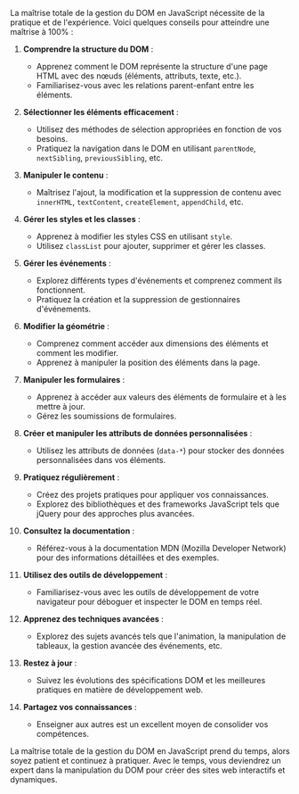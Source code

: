 La maîtrise totale de la gestion du DOM en JavaScript nécessite de la pratique et de l'expérience. Voici quelques conseils pour atteindre une maîtrise à 100% :

1. **Comprendre la structure du DOM** :
   - Apprenez comment le DOM représente la structure d'une page HTML avec des nœuds (éléments, attributs, texte, etc.).
   - Familiarisez-vous avec les relations parent-enfant entre les éléments.

2. **Sélectionner les éléments efficacement** :
   - Utilisez des méthodes de sélection appropriées en fonction de vos besoins.
   - Pratiquez la navigation dans le DOM en utilisant `parentNode`, `nextSibling`, `previousSibling`, etc.

3. **Manipuler le contenu** :
   - Maîtrisez l'ajout, la modification et la suppression de contenu avec `innerHTML`, `textContent`, `createElement`, `appendChild`, etc.

4. **Gérer les styles et les classes** :
   - Apprenez à modifier les styles CSS en utilisant `style`.
   - Utilisez `classList` pour ajouter, supprimer et gérer les classes.

5. **Gérer les événements** :
   - Explorez différents types d'événements et comprenez comment ils fonctionnent.
   - Pratiquez la création et la suppression de gestionnaires d'événements.

6. **Modifier la géométrie** :
   - Comprenez comment accéder aux dimensions des éléments et comment les modifier.
   - Apprenez à manipuler la position des éléments dans la page.

7. **Manipuler les formulaires** :
   - Apprenez à accéder aux valeurs des éléments de formulaire et à les mettre à jour.
   - Gérez les soumissions de formulaires.

8. **Créer et manipuler les attributs de données personnalisées** :
   - Utilisez les attributs de données (`data-*`) pour stocker des données personnalisées dans vos éléments.

9. **Pratiquez régulièrement** :
   - Créez des projets pratiques pour appliquer vos connaissances.
   - Explorez des bibliothèques et des frameworks JavaScript tels que jQuery pour des approches plus avancées.

10. **Consultez la documentation** :
    - Référez-vous à la documentation MDN (Mozilla Developer Network) pour des informations détaillées et des exemples.

11. **Utilisez des outils de développement** :
    - Familiarisez-vous avec les outils de développement de votre navigateur pour déboguer et inspecter le DOM en temps réel.

12. **Apprenez des techniques avancées** :
    - Explorez des sujets avancés tels que l'animation, la manipulation de tableaux, la gestion avancée des événements, etc.

13. **Restez à jour** :
    - Suivez les évolutions des spécifications DOM et les meilleures pratiques en matière de développement web.

14. **Partagez vos connaissances** :
    - Enseigner aux autres est un excellent moyen de consolider vos compétences.

La maîtrise totale de la gestion du DOM en JavaScript prend du temps, alors soyez patient et continuez à pratiquer. Avec le temps, vous deviendrez un expert dans la manipulation du DOM pour créer des sites web interactifs et dynamiques.
